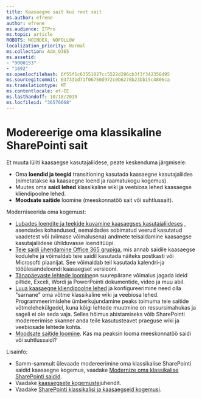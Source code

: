 ```yaml
---
title: Kaasaegne sait kui root sait
ms.author: efrene
author: efrene
ms.audience: ITPro
ms.topic: article
ROBOTS: NOINDEX, NOFOLLOW
localization_priority: Normal
ms.collection: Adm_O365
ms.assetid:
- "9000153"
- "1692"
ms.openlocfilehash: 6f55f1c63551027cc5522d296cb3f3f342356d95
ms.sourcegitcommit: 037331d71f06750d972c0b6278b23bb15c4806ca
ms.translationtype: MT
ms.contentlocale: et-EE
ms.lasthandoff: 10/18/2019
ms.locfileid: "36576668"
---
```

# <a name="modernize-your-classic-sharepoint-site"></a>Modereerige oma klassikaline SharePointi sait

Et muuta lüliti kaasaegse kasutajaliidese, peate keskenduma järgmisele:

- Oma **loendid ja teegid** transitioning kasutada kaasaegne kasutajaliides (nimetatakse ka kaasaegne loend ja raamatukogu kogemus).
- Muutes oma **saidi lehed** klassikaline wiki ja veebiosa lehed kaasaegse kliendipoolne lehed.
- **Moodsate saitide** loomine (meeskonnatöö sait või suhtlussait).

Moderniseerida oma kogemust:
- [Lubades loendite ja teekide kuvamine kaasaegses kasutajaliideses](https://docs.microsoft.com/sharepoint/dev/transform/modernize-userinterface-lists-and-libraries) , asendades kohandused, eemaldades sobimatud veerud kasutatud vaadetest või (viimase võimalusena) andmete teisaldamine kaasaegse kasutajaliidese ühilduvasse loenditüüpi.
- [Teie saidi ühendamine Office 365 grupiga](https://docs.microsoft.com/sharepoint/dev/transform/modernize-connect-to-office365-group), mis annab saidile kaasaegse kodulehe ja võimaldab teie saidil kasutada näiteks postkasti või Microsofti plaanijat. See võimaldab teil kasutada kalendri-ja tööülesandeloendi kaasaegset versiooni.
- [Tänapäevaste lehtede loomine](https://support.office.com/article/create-and-use-modern-pages-on-a-sharepoint-site-b3d46deb-27a6-4b1e-87b8-df851e503dec)on suurepärane võimalus jagada ideid piltide, Exceli, Wordi ja PowerPointi dokumentide, video ja muu abil.
- [Luua kaasaegne kliendipoolne lehed](https://docs.microsoft.com/sharepoint/dev/transform/modernize-userinterface-site-pages) ja konfigureerimine need olla "sarnane" oma võtme klassikaline wiki ja veebiosa lehed. Programmeerimislehe ümberkujundamine peaks toimuma teie saitide võtmelehekülgedel, kuna kõigi lehtede muutmine on ressursimahukas ja sageli ei ole seda vaja. Selles hõimus abistamiseks võib SharePointi modereerimise skanner anda teile kasutusteavet praeguse wiki ja veebiosade lehtede kohta.
- [Moodsate saitide loomine](https://support.office.com/article/create-a-team-site-in-sharepoint-ef10c1e7-15f3-42a3-98aa-b5972711777d). Kas ma peaksin looma meeskonnatöö saidi või suhtlussaidi?

Lisainfo: 
- Samm-sammult ülevaade modereerimine oma klassikalise SharePointi saidid kaasaegne kogemus, vaadake [Modernize oma klassikalise SharePointi saidid](https://docs.microsoft.com/sharepoint/dev/transform/modernize-classic-sites).
- Vaadake [kaasaegsete kogemuste](https://docs.microsoft.com/sharepoint/guide-to-sharepoint-modern-experience)juhendit.
- Vaadake [SharePointi klassikalisi ja kaasaegseid kogemusi](https://support.office.com/article/sharepoint-classic-and-modern-experiences-5725c103-505d-4a6e-9350-300d3ec7d73f). 




